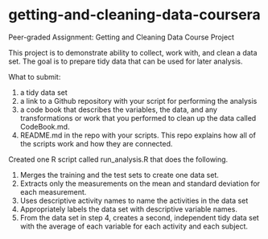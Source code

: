 # getting-and-cleaning-data-coursera
Peer-graded Assignment: Getting and Cleaning Data Course Project

This project is to demonstrate ability to collect, work with, and clean a data set. 
The goal is to prepare tidy data that can be used for later analysis. 

What to submit: 
1) a tidy data set 
2) a link to a Github repository with your script for performing the analysis
3) a code book that describes the variables, the data, and any transformations or work that you performed to clean up the data called CodeBook.md. 
4) README.md in the repo with your scripts. This repo explains how all of the scripts work and how they are connected.

Created one R script called run_analysis.R that does the following.

1) Merges the training and the test sets to create one data set.
2) Extracts only the measurements on the mean and standard deviation for each measurement.
3) Uses descriptive activity names to name the activities in the data set
4) Appropriately labels the data set with descriptive variable names.
5) From the data set in step 4, creates a second, independent tidy data set with the average of each variable for each activity and each subject.
